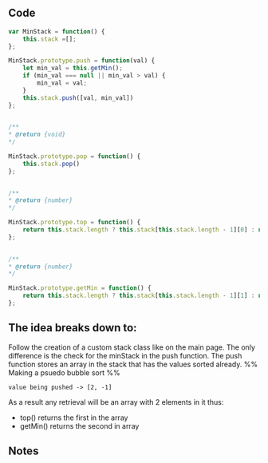 ## Code
``` js
var MinStack = function() {
	this.stack =[];
};

MinStack.prototype.push = function(val) {
	let min_val = this.getMin();
	if (min_val === null || min_val > val) {
		min_val = val;
	}
	this.stack.push([val, min_val])
};

  
/**
* @return {void}
*/

MinStack.prototype.pop = function() {
	this.stack.pop()
};

  
/**
* @return {number}
*/

MinStack.prototype.top = function() {
	return this.stack.length ? this.stack[this.stack.length - 1][0] : null;
};

  
/**
* @return {number}
*/

MinStack.prototype.getMin = function() {
	return this.stack.length ? this.stack[this.stack.length - 1][1] : null;
};
```

## The idea breaks down to:
Follow the creation of a custom stack class like on the main page.
The only difference is the check for the minStack in the push function.
The push function stores an array in the stack that has the values sorted already. 
%% Making a psuedo bubble sort %%
```
value being pushed -> [2, -1]
```
As a result any retrieval will be an array with 2 elements in it thus:
- top() returns the first in the array
- getMin() returns the second in array
## Notes